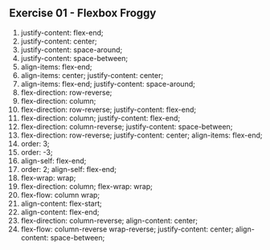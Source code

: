 ## Exercise 01 - Flexbox Froggy

1. justify-content: flex-end;
2. justify-content: center;
3. justify-content: space-around;
4. justify-content: space-between;
5. align-items: flex-end;
6. align-items: center;
   justify-content: center;
7. align-items: flex-end;
   justify-content: space-around;
8. flex-direction: row-reverse;
9. flex-direction: column;
10. flex-direction: row-reverse;
    justify-content: flex-end;
11. flex-direction: column;
    justify-content: flex-end;
12. flex-direction: column-reverse;
    justify-content: space-between;
13. flex-direction: row-reverse;
    justify-content: center;
    align-items: flex-end;
14. order: 3;
15. order: -3;
16. align-self: flex-end;
17. order: 2;
    align-self: flex-end;
18. flex-wrap: wrap;
19. flex-direction: column;
    flex-wrap: wrap;
20. flex-flow: column wrap;
21. align-content: flex-start;
22. align-content: flex-end;
23. flex-direction: column-reverse;
    align-content: center;
24. flex-flow: column-reverse wrap-reverse;
    justify-content: center;
    align-content: space-between;
